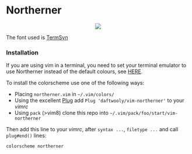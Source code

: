 # Northerner

<p align="center"> 
<img src="https://user-images.githubusercontent.com/31094504/29409130-c95b942e-8342-11e7-9405-c4237594f408.png">
</p>

The font used is [TermSyn](https://sourceforge.net/projects/termsyn/)

### Installation

If you are using vim in a terminal, you need to set your terminal emulator to use Northerner instead of the default colours, see [HERE](http://www.github.com/daftwooly/northerner).

To install the colorscheme use one of the following ways:

- Placing `northerner.vim` in `~/.vim/colors/`
- Using the excellent [Plug](https://github.com/junegunn/vim-plug) add `Plug 'daftwooly/vim-northerner'` to your *vimrc*
- Using `pack` (\>vim8) clone this repo into `~/.vim/pack/foo/start/vim-northerner`

Then add this line to your *vimrc*, after `syntax ...`, `filetype ...` and call `plug#end()` lines:

    colorscheme northerner


